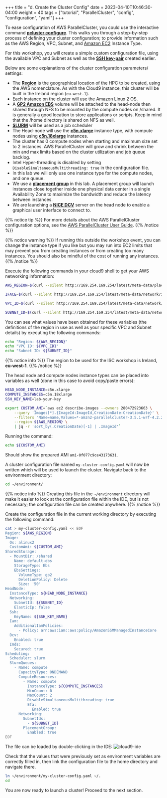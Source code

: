 +++
title = "d. Create the Cluster Config"
date = 2023-04-10T10:46:30-04:00
weight = 40
tags = ["tutorial", "ParallelCluster", "config", "configuration", "yaml"]
+++

To ease configuration of AWS ParallelCluster, you could use the interactive command **[pcluster configure](https://docs.aws.amazon.com/parallelcluster/latest/ug/install-v3-configuring.html)**. This walks you through a step-by-step process of defining your cluster configuration; to provide information such as the AWS Region, VPC, Subnet, and [Amazon EC2](https://aws.amazon.com/ec2/) Instance Type. 

For this workshop, you will create a simple custom configuration file, using the available VPC and Subnet as well as the **[SSH key-pair](/03-hpc-aws-parallelcluster-workshop/03-create-key-pair.html)** created earlier.

Below are some explanations of the cluster configuration parameters/ settings:

- The **[Region](https://aws.amazon.com/about-aws/global-infrastructure/regions_az/)** is the geographical location of the HPC to be created, using the AWS nomenclature. As with the Cloud9 instance, this cluster will be built in the Ireland region (`eu-west-1`).
- Each instance on the cluster will use the Amazon Linux 2 OS.
- A **[GP2 Amazon EBS](https://docs.aws.amazon.com/AWSEC2/latest/UserGuide/AmazonEBS.html)** volume will be attached to the head-node then shared through NFS to be mounted by the compute nodes on /shared. It is generally a good location to store applications or scripts. Keep in mind that the /home directory is shared on NFS as well.
- **[SLURM](https://slurm.schedmd.com/overview.html)** will be used as a job scheduler
- The Head-node will use the **[c5n.xlarge](https://aws.amazon.com/ec2/instance-types/)** instance type, with compute nodes using **[c5n.18xlarge](https://aws.amazon.com/ec2/instance-types/)** instances.
- The cluster has 0 compute nodes when starting and maximum size set to 2 instances. AWS ParallelCluster will grow and shrink between the min and max limits based on the cluster utilization and job queue backlog.
- Intel Hyper-threading is disabled by setting `DisableSimultaneousMultithreading: true` in the configuration file.
- In this lab we will only use one instance type for the compute nodes, and one queue.
- We use a **[placement group](https://docs.aws.amazon.com/AWSEC2/latest/UserGuide/placement-groups.html#placement-groups-cluster)** in this lab. A placement group will launch instances close together inside one physical data center in a single Availability Zone to maximize the bandwidth and reduce the latency between instances.
- We are launching a **[NICE DCV](https://docs.aws.amazon.com/dcv/latest/adminguide/what-is-dcv.html)** server on the head node to enable a graphical user interface to connect to.


{{% notice tip %}}
For more details about the AWS ParallelCluster configuration options, see the [AWS ParallelCluster User Guide](https://docs.aws.amazon.com/parallelcluster/latest/ug/parallelcluster-version-3.html).
{{% /notice %}}

{{% notice warning %}}
If running this outside the workshop event, you can change the instance type if you like but you may run into EC2 limits that may prevent you from creating instances or from creating too many instances. You should also be mindful of the cost of running any instances.
{{% /notice %}}


Execute the following commands in your cloud9 shell to get your AWS networking information:

```bash
AWS_REGION=$(curl --silent http://169.254.169.254/latest/meta-data/placement/availability-zone | sed 's/[a-z]$//')

IFACE=$(curl --silent http://169.254.169.254/latest/meta-data/network/interfaces/macs/)

VPC_ID=$(curl --silent http://169.254.169.254/latest/meta-data/network/interfaces/macs/${IFACE}/vpc-id)

SUBNET_ID=$(curl --silent http://169.254.169.254/latest/meta-data/network/interfaces/macs/${IFACE}/subnet-id)
```

You can see what values have been obtained for these variables (the definitions of the region in use as well as your specific VPC and Subnet details) by executing the following commands:

```bash
echo "Region: ${AWS_REGION}"
echo "VPC ID: ${VPC_ID}"
echo "Subnet ID: ${SUBNET_ID}"
```

{{% notice info %}}
The region to be used for the ISC workshop is Ireland, **eu-west-1**.
{{% /notice %}}

The head node and compute nodes instance types can be placed into variables as well (done in this case to avoid copy/paste errors):

```bash
HEAD_NODE_INSTANCE=c5n.xlarge
COMPUTE_INSTANCES=c5n.18xlarge
SSH_KEY_NAME=lab-your-key
```

```bash
export CUSTOM_AMI=`aws ec2 describe-images --owners 280472923663 \
    --query 'Images[*].{ImageId:ImageId,CreationDate:CreationDate}' \
    --filters "Name=name,Values=*-amzn2-parallelcluster-3.5.1-wrf-4.2.2-*" \
    --region ${AWS_REGION} \
    | jq -r 'sort_by(.CreationDate)[-1] | .ImageId'`
```

Running the command:

```bash
echo ${CUSTOM_AMI}
```

Should show the prepared AMI `ami-0f077c9ce43173631`.


A cluster configuration file named `my-cluster-config.yaml` will now be written which will be used to launch the cluster. Navigate back to the environment directory:

```bash
cd ~/environment/
```

{{% notice info %}}
Creating this file in the `~/environment` directory will make it easier to look at the configuration file within the IDE, but is not necessary; the configuration file can be created anywhere.
{{% /notice %}}

Create the configuration file in the current working directory by executing the following command:

```bash
cat > my-cluster-config.yaml << EOF
Region: ${AWS_REGION}
Image:
  Os: alinux2
  CustomAmi: ${CUSTOM_AMI}
SharedStorage:
  - MountDir: /shared
    Name: default-ebs
    StorageType: Ebs
    EbsSettings:
      VolumeType: gp2
      DeletionPolicy: Delete
      Size: '50'
HeadNode:
  InstanceType: ${HEAD_NODE_INSTANCE}
  Networking:
    SubnetId: ${SUBNET_ID}
    ElasticIp: false
  Ssh:
    KeyName: ${SSH_KEY_NAME}
  Iam:
    AdditionalIamPolicies:
      - Policy: arn:aws:iam::aws:policy/AmazonSSMManagedInstanceCore
  Dcv:
    Enabled: true
  Imds:
    Secured: true
Scheduling:
  Scheduler: slurm
  SlurmQueues:
    - Name: compute
      CapacityType: ONDEMAND
      ComputeResources:
        - Name: compute
          InstanceType: ${COMPUTE_INSTANCES}
          MinCount: 0
          MaxCount: 2
          DisableSimultaneousMultithreading: true
          Efa:
            Enabled: true
      Networking:
        SubnetIds:
          - ${SUBNET_ID}
        PlacementGroup:
          Enabled: true
EOF
```

The file can be loaded by double-clicking in the IDE:
![cloud9-ide](/images/hpc-aws-parallelcluster-workshop/lab1-pcluster-workshop-05-cloud9_ConfigYaml.png)

Check that the values that were previously set as environment variables are correctly filled in, then link the configuration file to the home directory and navigate there.

```bash
ln ~/environment/my-cluster-config.yaml ~/.
cd
```

You are now ready to launch a cluster! Proceed to the next section.